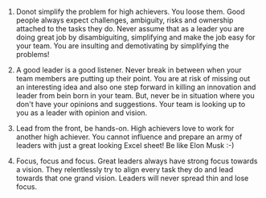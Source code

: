 1. Donot simplify the problem for high achievers. You loose them. Good people always expect challenges, ambiguity, risks and ownership attached to the tasks they do. Never assume that as a leader you are doing great job by disambiguiting, simplifying and make the job easy for your team. You are insulting and demotivating by simplifying the problems!

2. A good leader is a good listener. Never break in between when your team members are putting up their point. You are at risk of missing out an interesting idea and also one step forward in killing an innovation and leader from bein born in your team. 
But, never be in situation where you don't have your opinions and suggestions. Your team is looking up to you as a leader with opinion and vision.

3. Lead from the front, be hands-on. High achievers love to work for another high achiever. You cannot influence and prepare an army of leaders with just a great looking Excel sheet! Be like Elon Musk :-)

4. Focus, focus and focus. Great leaders always have strong focus towards a vision. They relentlessly try to align every task they do and lead towards that one grand vision. Leaders will never spread thin and lose focus.
